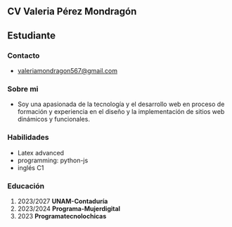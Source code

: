## CV Valeria Pérez Mondragón
## Estudiante
### Contacto
- valeriamondragon567@gmail.com
### Sobre mi
- Soy una apasionada de la tecnología y el desarrollo web en proceso de formación y experiencia en el diseño y la implementación de sitios web dinámicos y funcionales.
### Habilidades
- Latex advanced
- programming: python-js
- inglés C1
### Educación
1.  2023/2027 **UNAM-Contaduría**
2.  2023/2024 **Programa-Mujerdigital**
3.  2023 **Programatecnolochicas**
